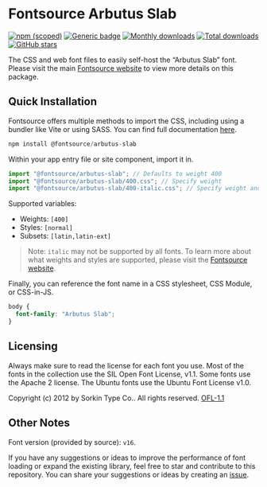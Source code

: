 # Fontsource Arbutus Slab

[![npm (scoped)](https://img.shields.io/npm/v/@fontsource/arbutus-slab?color=brightgreen)](https://www.npmjs.com/package/@fontsource/arbutus-slab) [![Generic badge](https://img.shields.io/badge/fontsource-passing-brightgreen)](https://github.com/fontsource/fontsource) [![Monthly downloads](https://badgen.net/npm/dm/@fontsource/arbutus-slab)](https://github.com/fontsource/fontsource) [![Total downloads](https://badgen.net/npm/dt/@fontsource/arbutus-slab)](https://github.com/fontsource/fontsource) [![GitHub stars](https://img.shields.io/github/stars/fontsource/fontsource.svg?style=social&label=Star)](https://github.com/fontsource/fontsource/stargazers)

The CSS and web font files to easily self-host the “Arbutus Slab” font. Please visit the main [Fontsource website](https://fontsource.org/fonts/arbutus-slab) to view more details on this package.

## Quick Installation

Fontsource offers multiple methods to import the CSS, including using a bundler like Vite or using SASS. You can find full documentation [here](https://fontsource.org/docs/getting-started/introduction).

```javascript
npm install @fontsource/arbutus-slab
```

Within your app entry file or site component, import it in.

```javascript
import "@fontsource/arbutus-slab"; // Defaults to weight 400
import "@fontsource/arbutus-slab/400.css"; // Specify weight
import "@fontsource/arbutus-slab/400-italic.css"; // Specify weight and style
```

Supported variables:
- Weights: `[400]`
- Styles: `[normal]`
- Subsets: `[latin,latin-ext]`

> Note: `italic` may not be supported by all fonts. To learn more about what weights and styles are supported, please visit the [Fontsource website](https://fontsource.org/fonts/arbutus-slab).

Finally, you can reference the font name in a CSS stylesheet, CSS Module, or CSS-in-JS.

```css
body {
  font-family: "Arbutus Slab";
}
```

## Licensing
Always make sure to read the license for each font you use. Most of the fonts in the collection use the SIL Open Font License, v1.1. Some fonts use the Apache 2 license. The Ubuntu fonts use the Ubuntu Font License v1.0.

Copyright (c) 2012 by Sorkin Type Co.. All rights reserved.
[OFL-1.1](https://openfontlicense.org)

## Other Notes
Font version (provided by source): `v16`.

If you have any suggestions or ideas to improve the performance of font loading or expand the existing library, feel free to star and contribute to this repository. You can share your suggestions or ideas by creating an [issue](https://github.com/fontsource/fontsource/issues).